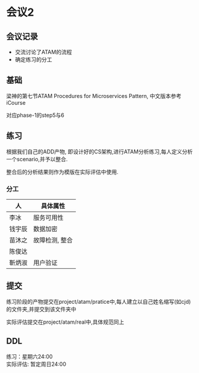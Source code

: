 # 会议2

## 会议记录
* 交流讨论了ATAM的流程
* 确定练习的分工

## 基础
梁神的第七节ATAM Procedures for Microservices Pattern, 中文版本参考iCourse

对应phase-1的step5与6

## 练习
根据我们自己的ADD产物, 即设计好的CS架构,进行ATAM分析练习,每人定义分析一个scenario,并予以整合.

整合后的分析结果则作为模版在实际评估中使用.

### 分工

| 人     | 具体属性                               |
| ------ | --------------------------- |
| 李冰   |  服务可用性                |
| 钱宇辰 | 数据加密 |
| 苗沐之 | 故障检测, 整合            |
| 陈俊达 |                  |
| 靳炳淑 | 用户验证                    |


## 提交
练习阶段的产物提交在project/atam/pratice中,每人建立以自己姓名缩写(如cjd)的文件夹,并提交到该文件夹中

实际评估提交在project/atam/real中,具体规范同上

## DDL
练习：星期六24:00   
实际评估: 暂定周日24:00